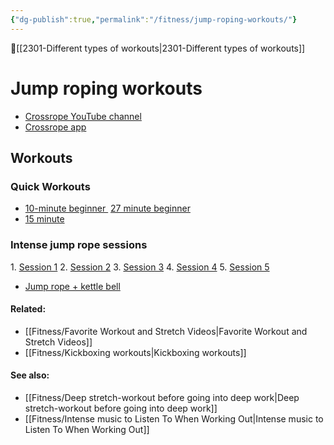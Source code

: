```yaml
---
{"dg-publish":true,"permalink":"/fitness/jump-roping-workouts/"}
---
```


🔺[[2301-Different types of workouts\|2301-Different types of workouts]]

# Jump roping workouts 

- [Crossrope YouTube channel](https://youtube.com/c/CrossRope)
- [Crossrope app](https://apps.apple.com/us/app/jump-rope-training-crossrope/id996680141)

## Workouts 

### Quick Workouts
- [10-minute beginner ](https://www.youtube.com/watch?v=1BZM2Vre5oc&t=5s)
[27 minute beginner](https://www.youtube.com/watch?v=OO1fxTSdaZs)
- [15 minute](https://www.youtube.com/watch?v=pT5l2LPP3ac)

### Intense jump rope sessions

1. [Session 1](https://www.youtube.com/watch?v=cFoY4_30S2M)
2. [Session 2](https://www.youtube.com/watch?v=JgIG9fd181k)
3. [Session 3](https://www.youtube.com/watch?v=Jm1964VGbxA)
4. [Session 4](https://www.youtube.com/watch?v=lEapNjv_-rQ)
5. [Session 5](https://www.youtube.com/watch?v=MmXgIuepTwo)

- [Jump rope + kettle bell](https://www.youtube.com/watch?v=EmryDewEaaM)

#### Related: 
- [[Fitness/Favorite Workout and Stretch Videos\|Favorite Workout and Stretch Videos]]
- [[Fitness/Kickboxing workouts\|Kickboxing workouts]]

#### See also: 
- [[Fitness/Deep stretch-workout before going into deep work\|Deep stretch-workout before going into deep work]]
- [[Fitness/Intense music to Listen To When Working Out\|Intense music to Listen To When Working Out]]







